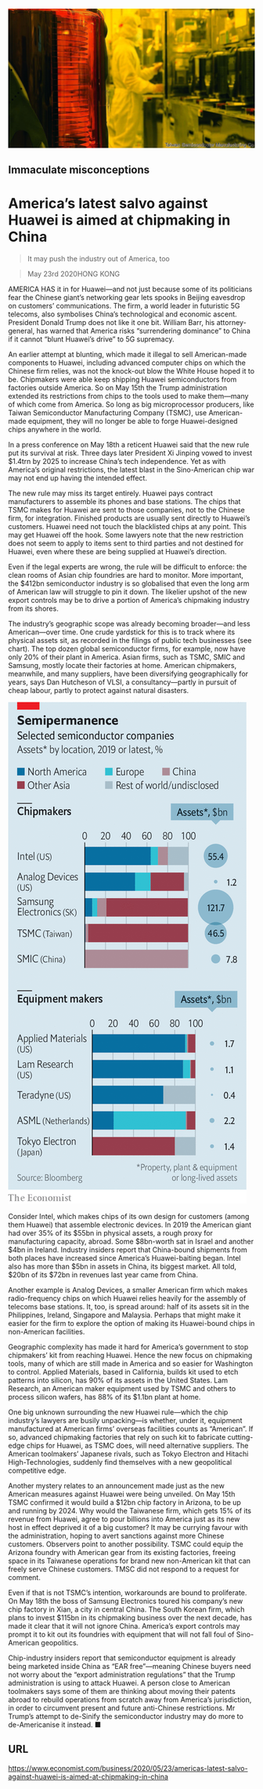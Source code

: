 ![](./images/20200523_WBP504.jpg)

## Immaculate misconceptions

# America’s latest salvo against Huawei is aimed at chipmaking in China

> It may push the industry out of America, too

> May 23rd 2020HONG KONG

AMERICA HAS it in for Huawei—and not just because some of its politicians fear the Chinese giant’s networking gear lets spooks in Beijing eavesdrop on customers’ communications. The firm, a world leader in futuristic 5G telecoms, also symbolises China’s technological and economic ascent. President Donald Trump does not like it one bit. William Barr, his attorney-general, has warned that America risks “surrendering dominance” to China if it cannot “blunt Huawei’s drive” to 5G supremacy.

An earlier attempt at blunting, which made it illegal to sell American-made components to Huawei, including advanced computer chips on which the Chinese firm relies, was not the knock-out blow the White House hoped it to be. Chipmakers were able keep shipping Huawei semiconductors from factories outside America. So on May 15th the Trump administration extended its restrictions from chips to the tools used to make them—many of which come from America. So long as big microprocessor producers, like Taiwan Semiconductor Manufacturing Company (TSMC), use American-made equipment, they will no longer be able to forge Huawei-designed chips anywhere in the world.

In a press conference on May 18th a reticent Huawei said that the new rule put its survival at risk. Three days later President Xi Jinping vowed to invest $1.4trn by 2025 to increase China’s tech independence. Yet as with America’s original restrictions, the latest blast in the Sino-American chip war may not end up having the intended effect.

The new rule may miss its target entirely. Huawei pays contract manufacturers to assemble its phones and base stations. The chips that TSMC makes for Huawei are sent to those companies, not to the Chinese firm, for integration. Finished products are usually sent directly to Huawei’s customers. Huawei need not touch the blacklisted chips at any point. This may get Huawei off the hook. Some lawyers note that the new restriction does not seem to apply to items sent to third parties and not destined for Huawei, even where these are being supplied at Huawei’s direction.

Even if the legal experts are wrong, the rule will be difficult to enforce: the clean rooms of Asian chip foundries are hard to monitor. More important, the $412bn semiconductor industry is so globalised that even the long arm of American law will struggle to pin it down. The likelier upshot of the new export controls may be to drive a portion of America’s chipmaking industry from its shores.



The industry’s geographic scope was already becoming broader—and less American—over time. One crude yardstick for this is to track where its physical assets sit, as recorded in the filings of public tech businesses (see chart). The top dozen global semiconductor firms, for example, now have only 20% of their plant in America. Asian firms, such as TSMC, SMIC and Samsung, mostly locate their factories at home. American chipmakers, meanwhile, and many suppliers, have been diversifying geographically for years, says Dan Hutcheson of VLSI, a consultancy—partly in pursuit of cheap labour, partly to protect against natural disasters.

![](./images/20200523_WBC686.png)

Consider Intel, which makes chips of its own design for customers (among them Huawei) that assemble electronic devices. In 2019 the American giant had over 35% of its $55bn in physical assets, a rough proxy for manufacturing capacity, abroad. Some $8bn-worth sat in Israel and another $4bn in Ireland. Industry insiders report that China-bound shipments from both places have increased since America’s Huawei-baiting began. Intel also has more than $5bn in assets in China, its biggest market. All told, $20bn of its $72bn in revenues last year came from China.

Another example is Analog Devices, a smaller American firm which makes radio-frequency chips on which Huawei relies heavily for the assembly of telecoms base stations. It, too, is spread around: half of its assets sit in the Philippines, Ireland, Singapore and Malaysia. Perhaps that might make it easier for the firm to explore the option of making its Huawei-bound chips in non-American facilities.

Geographic complexity has made it hard for America’s government to stop chipmakers’ kit from reaching Huawei. Hence the new focus on chipmaking tools, many of which are still made in America and so easier for Washington to control. Applied Materials, based in California, builds kit used to etch patterns into silicon, has 90% of its assets in the United States. Lam Research, an American maker equipment used by TSMC and others to process silicon wafers, has 88% of its $1.1bn plant at home.

One big unknown surrounding the new Huawei rule—which the chip industry’s lawyers are busily unpacking—is whether, under it, equipment manufactured at American firms’ overseas facilities counts as “American”. If so, advanced chipmaking factories that rely on such kit to fabricate cutting-edge chips for Huawei, as TSMC does, will need alternative suppliers. The American toolmakers’ Japanese rivals, such as Tokyo Electron and Hitachi High-Technologies, suddenly find themselves with a new geopolitical competitive edge.

Another mystery relates to an announcement made just as the new American measures against Huawei were being unveiled. On May 15th TSMC confirmed it would build a $12bn chip factory in Arizona, to be up and running by 2024. Why would the Taiwanese firm, which gets 15% of its revenue from Huawei, agree to pour billions into America just as its new host in effect deprived it of a big customer? It may be currying favour with the administration, hoping to avert sanctions against more Chinese customers. Observers point to another possibility. TSMC could equip the Arizona foundry with American gear from its existing factories, freeing space in its Taiwanese operations for brand new non-American kit that can freely serve Chinese customers. TMSC did not respond to a request for comment.

Even if that is not TSMC’s intention, workarounds are bound to proliferate. On May 18th the boss of Samsung Electronics toured his company’s new chip factory in Xian, a city in central China. The South Korean firm, which plans to invest $115bn in its chipmaking business over the next decade, has made it clear that it will not ignore China. America’s export controls may prompt it to kit out its foundries with equipment that will not fall foul of Sino-American geopolitics.

Chip-industry insiders report that semiconductor equipment is already being marketed inside China as “EAR free”—meaning Chinese buyers need not worry about the “export administration regulations” that the Trump administration is using to attack Huawei. A person close to American toolmakers says some of them are thinking about moving their patents abroad to rebuild operations from scratch away from America’s jurisdiction, in order to circumvent present and future anti-Chinese restrictions. Mr Trump’s attempt to de-Sinify the semiconductor industry may do more to de-Americanise it instead. ■

## URL

https://www.economist.com/business/2020/05/23/americas-latest-salvo-against-huawei-is-aimed-at-chipmaking-in-china
